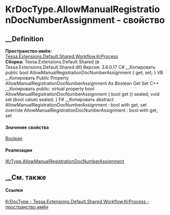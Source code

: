 # KrDocType.AllowManualRegistrationDocNumberAssignment - свойство
##  __Definition
 **Пространство имён:**
[Tessa.Extensions.Default.Shared.Workflow.KrProcess](N_Tessa_Extensions_Default_Shared_Workflow_KrProcess.htm)  
 **Сборка:** Tessa.Extensions.Default.Shared (в
Tessa.Extensions.Default.Shared.dll) Версия: 3.6.0.17
C# __Копировать
     public bool AllowManualRegistrationDocNumberAssignment { get; set; }
VB __Копировать
     Public Property AllowManualRegistrationDocNumberAssignment As Boolean
    	Get
    	Set
C++ __Копировать
     public:
    virtual property bool AllowManualRegistrationDocNumberAssignment {
    	bool get () sealed;
    	void set (bool value) sealed;
    }
F# __Копировать
     abstract AllowManualRegistrationDocNumberAssignment : bool with get, set
    override AllowManualRegistrationDocNumberAssignment : bool with get, set
#### Значение свойства
[Boolean](https://learn.microsoft.com/dotnet/api/system.boolean)
#### Реализации
[IKrType.AllowManualRegistrationDocNumberAssignment](P_Tessa_Extensions_Default_Shared_Workflow_KrProcess_IKrType_AllowManualRegistrationDocNumberAssignment.htm)  
##  __См. также
#### Ссылки
[KrDocType -
](T_Tessa_Extensions_Default_Shared_Workflow_KrProcess_KrDocType.htm)
[Tessa.Extensions.Default.Shared.Workflow.KrProcess - пространство
имён](N_Tessa_Extensions_Default_Shared_Workflow_KrProcess.htm)
